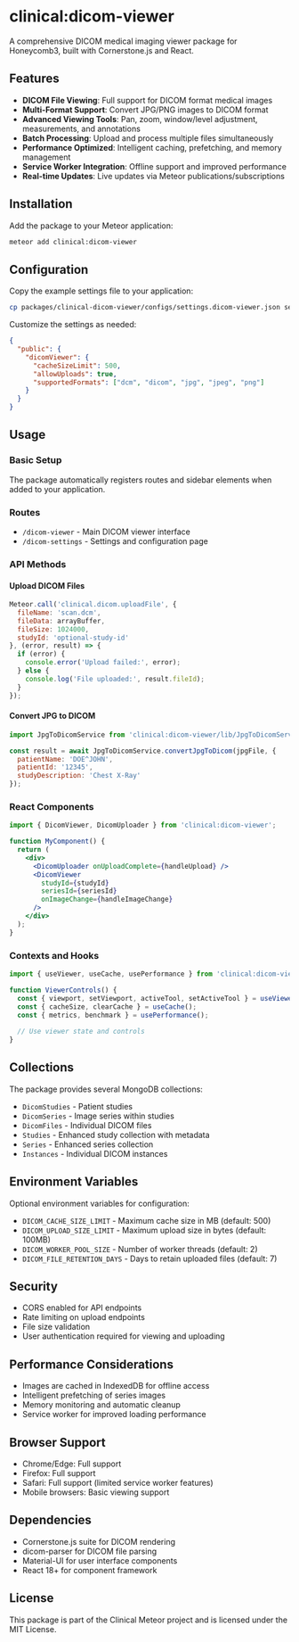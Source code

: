 # clinical:dicom-viewer

A comprehensive DICOM medical imaging viewer package for Honeycomb3, built with Cornerstone.js and React.

## Features

- **DICOM File Viewing**: Full support for DICOM format medical images
- **Multi-Format Support**: Convert JPG/PNG images to DICOM format
- **Advanced Viewing Tools**: Pan, zoom, window/level adjustment, measurements, and annotations
- **Batch Processing**: Upload and process multiple files simultaneously
- **Performance Optimized**: Intelligent caching, prefetching, and memory management
- **Service Worker Integration**: Offline support and improved performance
- **Real-time Updates**: Live updates via Meteor publications/subscriptions

## Installation

Add the package to your Meteor application:

```bash
meteor add clinical:dicom-viewer
```

## Configuration

Copy the example settings file to your application:

```bash
cp packages/clinical-dicom-viewer/configs/settings.dicom-viewer.json settings.json
```

Customize the settings as needed:

```json
{
  "public": {
    "dicomViewer": {
      "cacheSizeLimit": 500,
      "allowUploads": true,
      "supportedFormats": ["dcm", "dicom", "jpg", "jpeg", "png"]
    }
  }
}
```

## Usage

### Basic Setup

The package automatically registers routes and sidebar elements when added to your application.

### Routes

- `/dicom-viewer` - Main DICOM viewer interface
- `/dicom-settings` - Settings and configuration page

### API Methods

#### Upload DICOM Files

```javascript
Meteor.call('clinical.dicom.uploadFile', {
  fileName: 'scan.dcm',
  fileData: arrayBuffer,
  fileSize: 1024000,
  studyId: 'optional-study-id'
}, (error, result) => {
  if (error) {
    console.error('Upload failed:', error);
  } else {
    console.log('File uploaded:', result.fileId);
  }
});
```

#### Convert JPG to DICOM

```javascript
import JpgToDicomService from 'clinical:dicom-viewer/lib/JpgToDicomService';

const result = await JpgToDicomService.convertJpgToDicom(jpgFile, {
  patientName: 'DOE^JOHN',
  patientId: '12345',
  studyDescription: 'Chest X-Ray'
});
```

### React Components

```jsx
import { DicomViewer, DicomUploader } from 'clinical:dicom-viewer';

function MyComponent() {
  return (
    <div>
      <DicomUploader onUploadComplete={handleUpload} />
      <DicomViewer 
        studyId={studyId}
        seriesId={seriesId}
        onImageChange={handleImageChange}
      />
    </div>
  );
}
```

### Contexts and Hooks

```jsx
import { useViewer, useCache, usePerformance } from 'clinical:dicom-viewer';

function ViewerControls() {
  const { viewport, setViewport, activeTool, setActiveTool } = useViewer();
  const { cacheSize, clearCache } = useCache();
  const { metrics, benchmark } = usePerformance();
  
  // Use viewer state and controls
}
```

## Collections

The package provides several MongoDB collections:

- `DicomStudies` - Patient studies
- `DicomSeries` - Image series within studies  
- `DicomFiles` - Individual DICOM files
- `Studies` - Enhanced study collection with metadata
- `Series` - Enhanced series collection
- `Instances` - Individual DICOM instances

## Environment Variables

Optional environment variables for configuration:

- `DICOM_CACHE_SIZE_LIMIT` - Maximum cache size in MB (default: 500)
- `DICOM_UPLOAD_SIZE_LIMIT` - Maximum upload size in bytes (default: 100MB)
- `DICOM_WORKER_POOL_SIZE` - Number of worker threads (default: 2)
- `DICOM_FILE_RETENTION_DAYS` - Days to retain uploaded files (default: 7)

## Security

- CORS enabled for API endpoints
- Rate limiting on upload endpoints
- File size validation
- User authentication required for viewing and uploading

## Performance Considerations

- Images are cached in IndexedDB for offline access
- Intelligent prefetching of series images
- Memory monitoring and automatic cleanup
- Service worker for improved loading performance

## Browser Support

- Chrome/Edge: Full support
- Firefox: Full support
- Safari: Full support (limited service worker features)
- Mobile browsers: Basic viewing support

## Dependencies

- Cornerstone.js suite for DICOM rendering
- dicom-parser for DICOM file parsing
- Material-UI for user interface components
- React 18+ for component framework

## License

This package is part of the Clinical Meteor project and is licensed under the MIT License.